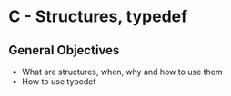# C - Structures, typedef

## General Objectives

- What are structures, when, why and how to use them
- How to use typedef
